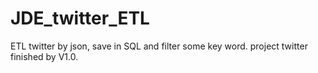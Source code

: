 # JDE_twitter_ETL
ETL twitter by json, save in SQL and filter some key word.
project twitter finished by V1.0.
